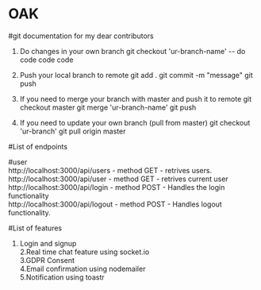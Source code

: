 # OAK
#git documentation for my dear contributors

1. Do changes in your own branch
git checkout 'ur-branch-name'
-- do code code code

2. Push your local branch to remote
git add . 
git commit -m "message"
git push

3. If you need to merge your branch with master and push it to remote
git checkout master
git merge 'ur-branch-name'
git push

4. If you need to update your own branch (pull from master) 
git checkout 'ur-branch'
git pull origin master


#List of endpoints<br>
<p> 
  #user
<br>
http://localhost:3000/api/users - method GET - retrives  users.
<br> 
http://localhost:3000/api/user - method GET - retrives current user
<br>
http://localhost:3000/api/login - method POST - Handles the login functionality
<br>
http://localhost:3000/api/logout - method POST - Handles logout functionality.
<br>




#List of features
1. Login and signup<br>
2.Real time chat feature using socket.io<br>
3.GDPR Consent<br>
4.Email confirmation using nodemailer<br>
5.Notification using toastr<br>
